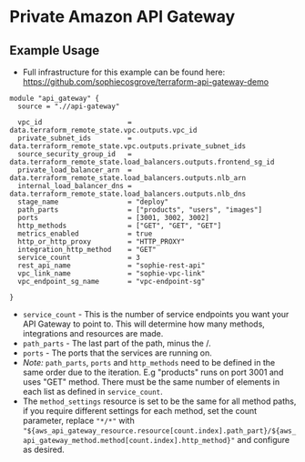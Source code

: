 # Private Amazon API Gateway

## Example Usage
* Full infrastructure for this example can be found here: https://github.com/sophiecosgrove/terraform-api-gateway-demo
```
module "api_gateway" {
  source = ".//api-gateway"

  vpc_id                     = data.terraform_remote_state.vpc.outputs.vpc_id
  private_subnet_ids         = data.terraform_remote_state.vpc.outputs.private_subnet_ids
  source_security_group_id   = data.terraform_remote_state.load_balancers.outputs.frontend_sg_id
  private_load_balancer_arn  = data.terraform_remote_state.load_balancers.outputs.nlb_arn
  internal_load_balancer_dns = data.terraform_remote_state.load_balancers.outputs.nlb_dns
  stage_name                 = "deploy"
  path_parts                 = ["products", "users", "images"]
  ports                      = [3001, 3002, 3002]
  http_methods               = ["GET", "GET", "GET"]
  metrics_enabled            = true
  http_or_http_proxy         = "HTTP_PROXY"
  integration_http_method    = "GET"
  service_count              = 3
  rest_api_name              = "sophie-rest-api"
  vpc_link_name              = "sophie-vpc-link"
  vpc_endpoint_sg_name       = "vpc-endpoint-sg"

}
```

* `service_count` - This is the number of service endpoints you want your API Gateway to point to. This will determine how many methods, integrations and resources are made.
* `path_parts` - The last part of the path, minus the /.
* `ports` - The ports that the services are running on.
* _Note:_ `path_parts`, `ports` and `http_methods` need to be defined in the same order due to the iteration. E.g "products" runs on port 3001 and uses "GET" method. There must be the same number of elements in each list as defined in `service_count`.
* The `method_settings` resource is set to be the same for all method paths, if you require different settings for each method, set the count parameter, replace `"*/*"` with `"${aws_api_gateway_resource.resource[count.index].path_part}/${aws_api_gateway_method.method[count.index].http_method}"` and configure as desired.